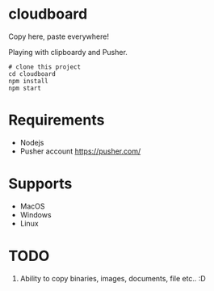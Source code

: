 # cloudboard
Copy here, paste everywhere!

Playing with clipboardy and Pusher.

```
# clone this project
cd cloudboard
npm install
npm start
```

# Requirements
- Nodejs
- Pusher account https://pusher.com/

# Supports
- MacOS
- Windows
- Linux

# TODO
1. Ability to copy binaries, images, documents, file etc.. :D
